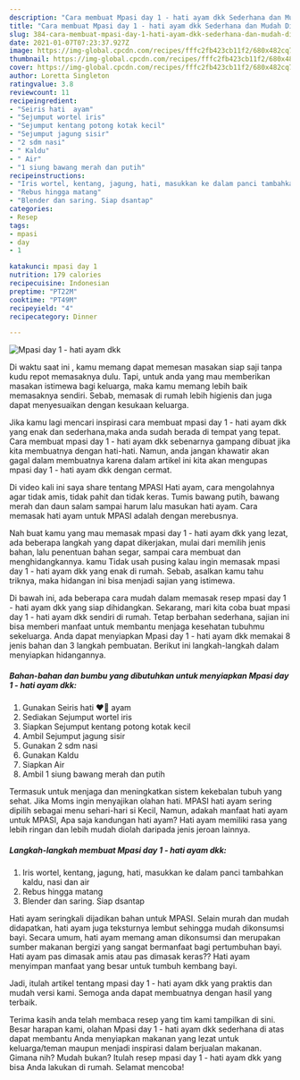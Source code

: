 ```yaml
---
description: "Cara membuat Mpasi day 1 - hati ayam dkk Sederhana dan Mudah Dibuat"
title: "Cara membuat Mpasi day 1 - hati ayam dkk Sederhana dan Mudah Dibuat"
slug: 384-cara-membuat-mpasi-day-1-hati-ayam-dkk-sederhana-dan-mudah-dibuat
date: 2021-01-07T07:23:37.927Z
image: https://img-global.cpcdn.com/recipes/fffc2fb423cb11f2/680x482cq70/mpasi-day-1-hati-ayam-dkk-foto-resep-utama.jpg
thumbnail: https://img-global.cpcdn.com/recipes/fffc2fb423cb11f2/680x482cq70/mpasi-day-1-hati-ayam-dkk-foto-resep-utama.jpg
cover: https://img-global.cpcdn.com/recipes/fffc2fb423cb11f2/680x482cq70/mpasi-day-1-hati-ayam-dkk-foto-resep-utama.jpg
author: Loretta Singleton
ratingvalue: 3.8
reviewcount: 11
recipeingredient:
- "Seiris hati  ayam"
- "Sejumput wortel iris"
- "Sejumput kentang potong kotak kecil"
- "Sejumput jagung sisir"
- "2 sdm nasi"
- " Kaldu"
- " Air"
- "1 siung bawang merah dan putih"
recipeinstructions:
- "Iris wortel, kentang, jagung, hati, masukkan ke dalam panci tambahkan kaldu, nasi dan air"
- "Rebus hingga matang"
- "Blender dan saring. Siap dsantap"
categories:
- Resep
tags:
- mpasi
- day
- 1

katakunci: mpasi day 1 
nutrition: 179 calories
recipecuisine: Indonesian
preptime: "PT22M"
cooktime: "PT49M"
recipeyield: "4"
recipecategory: Dinner

---
```



![Mpasi day 1 - hati ayam dkk](https://img-global.cpcdn.com/recipes/fffc2fb423cb11f2/680x482cq70/mpasi-day-1-hati-ayam-dkk-foto-resep-utama.jpg)

Di waktu  saat ini , kamu memang dapat memesan masakan siap saji tanpa kudu repot memasaknya dulu. Tapi, untuk anda yang mau memberikan masakan istimewa bagi keluarga, maka kamu memang lebih baik memasaknya sendiri. Sebab, memasak di rumah lebih higienis dan juga dapat menyesuaikan dengan kesukaan keluarga.

Jika kamu lagi mencari inspirasi cara membuat mpasi day 1 - hati ayam dkk yang enak dan sederhana,maka anda sudah berada di tempat yang tepat. Cara membuat mpasi day 1 - hati ayam dkk  sebenarnya gampang dibuat jika kita membuatnya dengan hati-hati. Namun, anda jangan khawatir akan gagal dalam membuatnya 
karena dalam artikel ini kita akan mengupas mpasi day 1 - hati ayam dkk dengan cermat.  

Di video kali ini saya share tentang MPASI Hati ayam, cara mengolahnya agar tidak amis, tidak pahit dan tidak keras. Tumis bawang putih, bawang merah dan daun salam sampai harum lalu masukan hati ayam. Cara memasak hati ayam untuk MPASI adalah dengan merebusnya.

Nah buat kamu yang mau memasak mpasi day 1 - hati ayam dkk yang lezat, ada beberapa langkah yang dapat dikerjakan, mulai dari memilih jenis bahan, lalu penentuan bahan segar, sampai cara membuat dan menghidangkannya. kamu Tidak usah pusing kalau ingin memasak mpasi day 1 - hati ayam dkk yang enak di rumah. Sebab, asalkan kamu  tahu triknya, maka hidangan ini bisa menjadi sajian yang istimewa.

Di bawah ini, ada beberapa cara mudah dalam memasak resep mpasi day 1 - hati ayam dkk yang siap dihidangkan. Sekarang, mari kita coba buat mpasi day 1 - hati ayam dkk sendiri di rumah. Tetap berbahan sederhana, sajian ini bisa memberi manfaat untuk membantu menjaga kesehatan tubuhmu sekeluarga. Anda dapat menyiapkan Mpasi day 1 - hati ayam dkk memakai 8 jenis bahan dan 3 langkah pembuatan. Berikut ini langkah-langkah dalam menyiapkan hidangannya.

<!--inarticleads1-->

##### Bahan-bahan dan bumbu yang dibutuhkan untuk menyiapkan Mpasi day 1 - hati ayam dkk:

1. Gunakan Seiris hati ❤💞 ayam
1. Sediakan Sejumput wortel iris
1. Siapkan Sejumput kentang potong kotak kecil
1. Ambil Sejumput jagung sisir
1. Gunakan 2 sdm nasi
1. Gunakan  Kaldu
1. Siapkan  Air
1. Ambil 1 siung bawang merah dan putih


Termasuk untuk menjaga dan meningkatkan sistem kekebalan tubuh yang sehat. Jika Moms ingin menyajikan olahan hati. MPASI hati ayam sering dipilih sebagai menu sehari-hari si Kecil, Namun, adakah manfaat hati ayam untuk MPASI, Apa saja kandungan hati ayam? Hati ayam memiliki rasa yang lebih ringan dan lebih mudah diolah daripada jenis jeroan lainnya. 

<!--inarticleads2-->

##### Langkah-langkah membuat Mpasi day 1 - hati ayam dkk:

1. Iris wortel, kentang, jagung, hati, masukkan ke dalam panci tambahkan kaldu, nasi dan air
1. Rebus hingga matang
1. Blender dan saring. Siap dsantap


Hati ayam seringkali dijadikan bahan untuk MPASI. Selain murah dan mudah didapatkan, hati ayam juga teksturnya lembut sehingga mudah dikonsumsi bayi. Secara umum, hati ayam memang aman dikonsumsi dan merupakan sumber makanan bergizi yang sangat bermanfaat bagi pertumbuhan bayi. Hati ayam pas dimasak amis atau pas dimasak keras?? Hati ayam menyimpan manfaat yang besar untuk tumbuh kembang bayi. 

Jadi, itulah artikel tentang  mpasi day 1 - hati ayam dkk  yang praktis dan mudah versi kami. Semoga anda dapat membuatnya dengan hasil yang terbaik. 

Terima kasih anda telah membaca resep yang tim kami tampilkan di sini. Besar harapan kami, olahan  Mpasi day 1 - hati ayam dkk sederhana di atas dapat membantu Anda menyiapkan makanan yang lezat untuk keluarga/teman maupun menjadi inspirasi dalam berjualan makanan. Gimana nih? Mudah bukan? Itulah resep mpasi day 1 - hati ayam dkk yang bisa Anda lakukan di rumah. Selamat mencoba!

